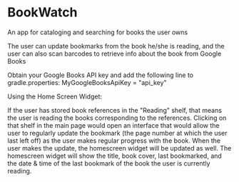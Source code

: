 # BookWatch
An app for cataloging and searching for books the user owns

The user can update bookmarks from the book he/she is reading, and the user can also scan barcodes to retrieve info
about the book from Google Books

Obtain your Google Books API key and add the following line to gradle.properties:
MyGoogleBooksApiKey = "api_key"

Using the Home Screen Widget:

If the user has stored book references in the "Reading" shelf, that means the user is reading the books corresponding 
to the references. Clicking on that shelf in the main page would open an interface that would allow the user to regularly
update the bookmark (the page number at which the user last left off) as the user makes regular progress with the book.
When the user makes the update, the homescreen widget will be updated as well. The homescreen widget will show the title,
book cover, last bookmarked, and the date & time of the last bookmark of the book the user is currently reading.
